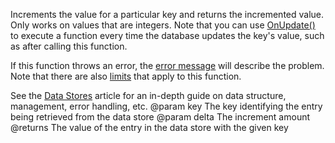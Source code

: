 Increments the value for a particular key and returns the incremented value. Only works on values that are integers. Note that you can use [OnUpdate()](https://developer.roblox.com/api-reference/function/GlobalDataStore/OnUpdate) to execute a function every time the database updates the key's value, such as after calling this function.

If this function throws an error, the [error message](https://developer.roblox.com/search#stq=Datastore%20Errors) will describe the problem. Note that there are also [limits](https://developer.roblox.com/search#stq=Datastore%20Errors) that apply to this function.

See the [Data Stores](https://developer.roblox.com/search#stq=Data%20store) article for an in-depth guide on data structure, management, error handling, etc.
@param key The key identifying the entry being retrieved from the data store
@param delta The increment amount
@returns The value of the entry in the data store with the given key